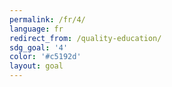 ```yaml
---
permalink: /fr/4/
language: fr
redirect_from: /quality-education/
sdg_goal: '4'
color: '#c5192d'
layout: goal
---
```


